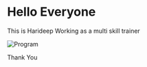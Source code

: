 # Hello Everyone

This is Harideep Working as a multi skill trainer

![Program](https://raw.githubusercontent.com/harideep8/TDFiles08-01-2021/master/Capture12.PNG)


Thank You
